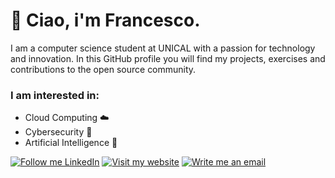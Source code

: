 # 🚀 Ciao, i'm Francesco.

I am a computer science student at UNICAL with a passion for technology and innovation. In this GitHub profile you will find my projects, exercises and contributions to the open source community.

### I am interested in:
- Cloud Computing ☁️
- Cybersecurity 🔐
- Artificial Intelligence 🤖

[![Follow me LinkedIn](https://img.shields.io/badge/Follow%20me%20on%20LinkedIn-0077B5?style=for-the-badge&logo=linkedin&logoColor=white)](https://www.linkedin.com/in/francesco-morrone-189b9a232/)
[![Visit my website](https://img.shields.io/badge/Visit%20my%20website-100000?style=for-the-badge&logo=github&logoColor=white)](https://morr-one.github.io/ListOfPosts/)
[![Write me an email](https://img.shields.io/badge/Write%20me%20an%20email-%23D14836?style=for-the-badge&logo=gmail&logoColor=white)](mailto:francescomorrone18@gmail.com)
